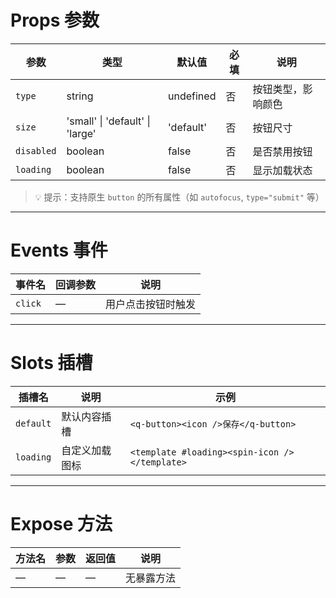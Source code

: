 # Props 参数

| 参数     | 类型   | 默认值 | 必填 | 说明 |
|--------|------|-----|----|----|
| `type` | string | undefined | 否  | 按钮类型，影响颜色 |
| `size` | 'small' \| 'default' \| 'large' | 'default' | 否  | 按钮尺寸 |
| `disabled` | boolean | false | 否  | 是否禁用按钮 |
| `loading` | boolean | false | 否  | 显示加载状态 |

> 💡 提示：支持原生 `button` 的所有属性（如 `autofocus`, `type="submit"` 等）

---

# Events 事件

| 事件名   | 回调参数 | 说明        |
|--------|------|-----------|
| `click` | —    | 用户点击按钮时触发 |

---

# Slots 插槽

| 插槽名       | 说明      | 示例                                            |
|-----------|---------|-----------------------------------------------|
| `default` | 默认内容插槽  | `<q-button><icon />保存</q-button>`             |
| `loading` | 自定义加载图标 | `<template #loading><spin-icon /></template>` |

---

# Expose 方法

| 方法名   | 参数 | 返回值 | 说明 |
|------|----|-----|----|
| —    | —  | —   | 无暴露方法 |